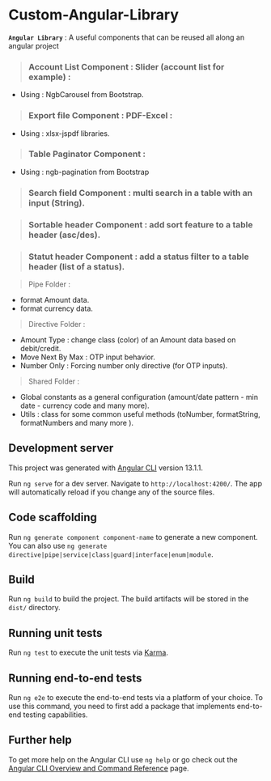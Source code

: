 # Custom-Angular-Library

**`Angular Library`** :  A useful components that can be reused all along an angular project

> ### Account List Component : Slider (account list for example) : 
* Using : NgbCarousel from Bootstrap.
> ### Export file Component : PDF-Excel : 
* Using : xlsx-jspdf libraries.
> ### Table Paginator Component : 
* Using : ngb-pagination from Bootstrap


> ### Search field Component : multi search in a table with an input (String).

> ### Sortable header Component : add sort feature to a table header (asc/des).

> ### Statut header Component : add a status filter to a table header (list of a status).


> Pipe Folder : 
* format Amount data.
* format currency data.
> Directive Folder : 
* Amount Type : change class (color) of an Amount data based on debit/credit.
* Move Next By Max : OTP input behavior.
* Number Only : Forcing number only directive (for OTP inputs).
> Shared Folder : 
* Global constants as a general configuration (amount/date pattern - min date - currency code and many more). 
* Utils : class for some common useful methods (toNumber, formatString, formatNumbers and many more ).

## Development server
This project was generated with [Angular CLI](https://github.com/angular/angular-cli) version 13.1.1.

Run `ng serve` for a dev server. Navigate to `http://localhost:4200/`. The app will automatically reload if you change any of the source files.

## Code scaffolding

Run `ng generate component component-name` to generate a new component. You can also use `ng generate directive|pipe|service|class|guard|interface|enum|module`.

## Build

Run `ng build` to build the project. The build artifacts will be stored in the `dist/` directory.

## Running unit tests

Run `ng test` to execute the unit tests via [Karma](https://karma-runner.github.io).

## Running end-to-end tests

Run `ng e2e` to execute the end-to-end tests via a platform of your choice. To use this command, you need to first add a package that implements end-to-end testing capabilities.

## Further help

To get more help on the Angular CLI use `ng help` or go check out the [Angular CLI Overview and Command Reference](https://angular.io/cli) page.
